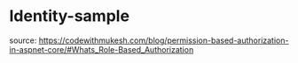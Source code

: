 # Identity-sample
source: https://codewithmukesh.com/blog/permission-based-authorization-in-aspnet-core/#Whats_Role-Based_Authorization

